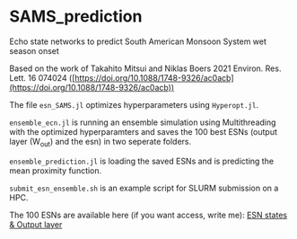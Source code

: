# SAMS_prediction
Echo state networks to predict South American Monsoon System wet season onset

Based on the work of Takahito Mitsui and Niklas Boers 2021 Environ. Res. Lett. 16 074024 ([https://doi.org/10.1088/1748-9326/ac0acb](https://doi.org/10.1088/1748-9326/ac0acb))

The file `esn_SAMS.jl` optimizes hyperparameters using `Hyperopt.jl`. 

`ensemble_ecn.jl` is running an ensemble simulation using Multithreading with the optimized hyperparamters and saves the 100 best ESNs (output layer (W<sub>out</sub>) and the esn) in two seperate folders.

`ensemble_prediction.jl` is loading the saved ESNs and is predicting the mean proximity function.

`submit_esn_ensemble.sh` is an example script for SLURM submission on a HPC.

The 100 ESNs are available here (if you want access, write me): 
[ESN states & Output layer](https://universitetetitromso-my.sharepoint.com/:f:/r/personal/nbo022_uit_no/Documents/ESN?csf=1&web=1&e=qFaMdy)
